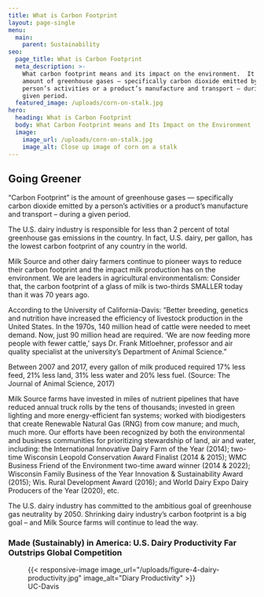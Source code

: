```yaml
---
title: What is Carbon Footprint
layout: page-single
menu:
  main:
    parent: Sustainability
seo:
  page_title: What is Carbon Footprint
  meta_description: >-
    What carbon footprint means and its impact on the environment.  It is the
    amount of greenhouse gases – specifically carbon dioxide emitted by a
    person’s activities or a product’s manufacture and transport – during a
    given period.
  featured_image: /uploads/corn-on-stalk.jpg
hero:
  heading: What is Carbon Footprint
  body: What Carbon Footprint means and Its Impact on the Environment
  image:
    image_url: /uploads/corn-on-stalk.jpg
    image_alt: Close up image of corn on a stalk
---
```

## Going Greener

“Carbon Footprint” is the amount of greenhouse gases — specifically carbon dioxide emitted by a person’s activities or a product’s manufacture and transport – during a given period.

The U.S. dairy industry is responsible for less than 2 percent of total greenhouse gas emissions in the country. In fact, U.S. dairy, per gallon, has the lowest carbon footprint of any country in the world.

Milk Source and other dairy farmers continue to pioneer ways to reduce their carbon footprint and the impact milk production has on the environment. We are leaders in agricultural environmentalism: Consider that, the carbon footprint of a glass of milk is two-thirds SMALLER today than it was 70 years ago.

According to the University of California-Davis: “Better breeding, genetics and nutrition have increased the efficiency of livestock production in the United States. In the 1970s, 140 million head of cattle were needed to meet demand. Now, just 90 million head are required. ‘We are now feeding more people with fewer cattle,’ says Dr. Frank Mitloehner, professor and air quality specialist at the university’s Department of Animal Science.”

Between 2007 and 2017, every gallon of milk produced required 17% less feed, 21% less land, 31% less water and 20% less fuel. (Source: The Journal of Animal Science, 2017)

Milk Source farms have invested in miles of nutrient pipelines that have reduced annual truck rolls by the tens of thousands; invested in green lighting and more energy-efficient fan systems; worked with biodigesters that create Renewable Natural Gas (RNG) from cow manure; and much, much more. Our efforts have been recognized by both the environmental and business communities for prioritizing stewardship of land, air and water, including: the International Innovative Dairy Farm of the Year (2014); two-time Wisconsin Leopold Conservation Award Finalist (2014 & 2015); WMC Business Friend of the Environment two-time award winner (2014 & 2022); Wisconsin Family Business of the Year Innovation & Sustainability Award (2015); Wis. Rural Development Award (2016); and World Dairy Expo Dairy Producers of the Year (2020), etc.

The U.S. dairy industry has committed to the ambitious goal of greenhouse gas neutrality by 2050. Shrinking dairy industry’s carbon footprint is a big goal – and Milk Source farms will continue to lead the way.​​​​​​

### Made (Sustainably) in America: U.S. Dairy Productivity Far Outstrips Global Competition

<figure>{{< responsive-image image_url="/uploads/figure-4-dairy-productivity.jpg" image_alt="Diary Productivity" >}}<figcaption>UC-Davis</figcaption></figure>